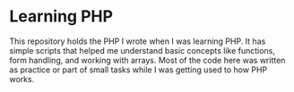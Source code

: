# Learning PHP
This repository holds the PHP I wrote when I was learning PHP. It has simple scripts that helped me understand basic concepts like functions, form handling, and working with arrays. Most of the code here was written as practice or part of small tasks while I was getting used to how PHP works.